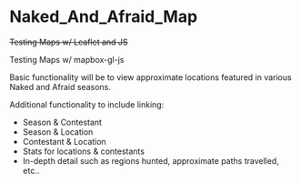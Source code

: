 # Naked_And_Afraid_Map
~~Testing Maps w/ Leaflet and JS~~

Testing Maps w/ mapbox-gl-js

Basic functionality will be to view approximate locations featured in various Naked and Afraid seasons.

Additional functionality to include linking:

- Season & Contestant
- Season & Location
- Contestant & Location
- Stats for locations & contestants
- In-depth detail such as regions hunted, approximate paths travelled, etc..
